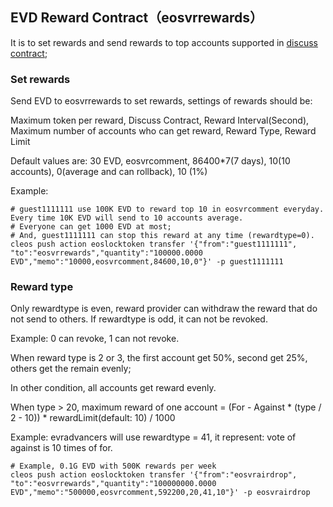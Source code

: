 ## EVD Reward Contract（eosvrrewards）

It is to set rewards and send rewards to top accounts supported in [discuss contract](comment.md);


### Set rewards

Send EVD to eosvrrewards to set rewards, settings of rewards should be:

  Maximum token per reward, Discuss Contract, Reward Interval(Second), Maximum number of accounts who can get reward, Reward Type, Reward Limit

Default values are:
  30 EVD, eosvrcomment, 86400*7(7 days), 10(10 accounts), 0(average and can rollback), 10 (1%)

Example:

```
# guest1111111 use 100K EVD to reward top 10 in eosvrcomment everyday. Every time 10K EVD will send to 10 accounts average.
# Everyone can get 1000 EVD at most;
# And, guest1111111 can stop this reward at any time (rewardtype=0).
cleos push action eoslocktoken transfer '{"from":"guest1111111", "to":"eosvrrewards","quantity":"100000.0000 EVD","memo":"10000,eosvrcomment,84600,10,0"}' -p guest1111111
```


### Reward type

Only rewardtype is even, reward provider can withdraw the reward that do not send to others. If rewardtype is odd, it can not be revoked.

Example: 0 can revoke, 1 can not revoke.

When reward type is 2 or 3, the first account get 50%, second get 25%, others get the remain evenly;

In other condition, all accounts get reward evenly. 

When type > 20, maximum reward of one account = (For - Against * (type / 2 - 10)) * rewardLimit(default: 10) / 1000 

Example: evradvancers will use rewardtype = 41, it represent: vote of against is 10 times of for.

```
# Example, 0.1G EVD with 500K rewards per week
cleos push action eoslocktoken transfer '{"from":"eosvrairdrop", "to":"eosvrrewards","quantity":"100000000.0000 EVD","memo":"500000,eosvrcomment,592200,20,41,10"}' -p eosvrairdrop
```



